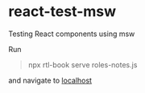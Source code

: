 # react-test-msw
Testing React components using msw

Run 

> npx rtl-book serve roles-notes.js

and navigate to
[localhost](http://localhost:4005)